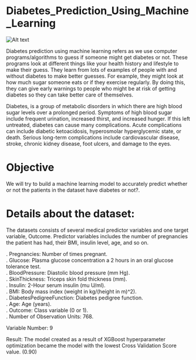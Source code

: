 # Diabetes_Prediction_Using_Machine_Learning

![Alt text](https://editor.analyticsvidhya.com/uploads/30738medtec-futuristic-650.jpg)

Diabetes prediction using machine learning refers as we use computer programs/algorithms to guess if someone might get diabetes or not. 
These programs look at different things like your health history and lifestyle to make their guess. They learn from lots of examples of people with and without diabetes to make better guesses. For example, they might look at how much sugar someone eats or if they exercise regularly. By doing this, they can give early warnings to people who might be at risk of getting diabetes so they can take better care of themselves.

Diabetes, is a group of metabolic disorders in which there are high blood sugar levels over a prolonged period. Symptoms of high blood sugar include frequent urination, increased thirst, and increased hunger. If this left untreated, diabetes can cause many complications. Acute complications can include diabetic ketoacidosis, hyperosmolar hyperglycemic state, or death. 
Serious long-term complications include cardiovascular disease, stroke, chronic kidney disease, foot ulcers, and damage to the eyes.

# Objective
We will try to build a machine learning model to accurately predict whether or not the patients in the dataset have diabetes or not?.

# Details about the dataset:
The datasets consists of several medical predictor variables and one target variable, Outcome. Predictor variables includes the number of pregnancies the patient has had, their BMI, insulin level, age, and so on.

. Pregnancies: Number of times pregnant.<br> 
. Glucose: Plasma glucose concentration a 2 hours in an oral glucose tolerance test.<br>
. BloodPressure: Diastolic blood pressure (mm Hg).<br>
. SkinThickness: Triceps skin fold thickness (mm).<br>
. Insulin: 2-Hour serum insulin (mu U/ml).<br>
. BMI: Body mass index (weight in kg/(height in m)^2).<br>
. DiabetesPedigreeFunction: Diabetes pedigree function.<br>
. Age: Age (years).<br>
. Outcome: Class variable (0 or 1).<br>
. Number of Observation Units: 768.<br>

Variable Number: 9  <br> 

Result: The model created as a result of XGBoost hyperparameter optimization became the model with the lowest Cross Validation Score value. (0.90)
